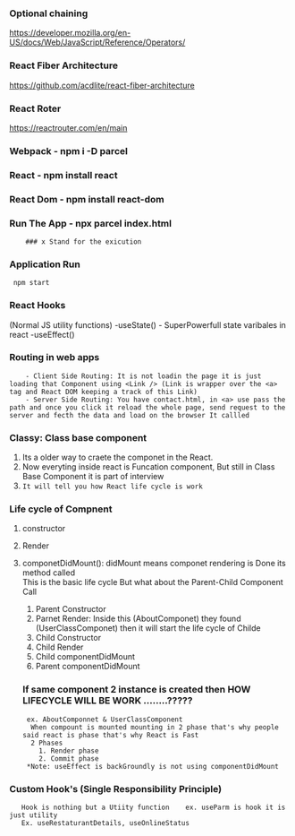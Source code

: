 ### Optional chaining

https://developer.mozilla.org/en-US/docs/Web/JavaScript/Reference/Operators/


### React Fiber Architecture
https://github.com/acdlite/react-fiber-architecture

### React Roter
https://reactrouter.com/en/main


### Webpack - npm i -D parcel
### React - npm install react
### React Dom - npm install react-dom
### Run The App - npx parcel index.html
        ### x Stand for the exicution

### Application Run

     npm start

### React Hooks
(Normal JS utility functions)
        -useState() - SuperPowerfull state varibales in react
        -useEffect()

### Routing in web apps
        - Client Side Routing: It is not loadin the page it is just loading that Component using <Link /> (Link is wrapper over the <a> tag and React DOM keeping a track of this Link)
        - Server Side Routing: You have contact.html, in <a> use pass the path and once you click it reload the whole page, send request to the server and fecth the data and load on the browser It callled     


    
### Classy: Class base component

1. Its a older way to craete the componet in the React.
2. Now everyting inside react is Funcation component, But still in Class Base Component it is part of interview
3. `It will tell you how React life cycle is work`

### Life cycle of Compnent
1. constructor
2. Render
3. componetDidMount(): didMount means componet rendering is Done its method called   
    This is the basic life cycle But what about the Parent-Child Component Call
    1. Parent Constructor
    2. Parnet Render: Inside this (AboutComponet) they found   (UserClassComponet)     then it will start the life cycle of Childe
    3. Child Constructor
    4. Child Render
    4. Child componentDidMount
    5. Parent componentDidMount

   ### If same component 2 instance is created then HOW LIFECYCLE WILL BE WORK ........?????
        ex. AboutComponnet & UserClassComponent
         When compount is mounted mounting in 2 phase that's why people said react is phase that's why React is Fast
         2 Phases
           1. Render phase
           2. Commit phase
        *Note: useEffect is backGroundly is not using componentDidMount

### Custom Hook's (Single Responsibility Principle)
            
       Hook is nothing but a Utiity function    ex. useParm is hook it is just utility   
       Ex. useRestaturantDetails, useOnlineStatus